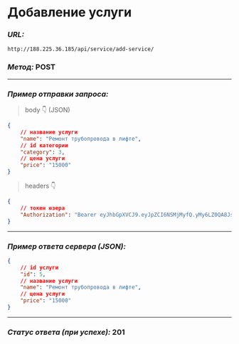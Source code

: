 # Добавление услуги

### _URL:_

```text
http://188.225.36.185/api/service/add-service/
```

### _Метод:_ POST

<hr>

### _Пример отправки запроса:_

> body 👇 (JSON)

```json
{
    // название услуги
    "name": "Ремонт трубопровода в лифте",
    // id категории
    "category": 3,
    // цена услуги
    "price": "15000"
}
```

> headers 👇

```json
{
    // токен юзера
    "Authorization": "Bearer eyJhbGpXVCJ9.eyJpZCI6NSMjMyfQ.yMy6LZ0QA8JsB3LLl0"
}
```

<hr>

### _Пример ответа сервера (JSON):_

```json
{
    // id услуги
    "id": 5,
    // название услуги
    "name": "Ремонт трубопровода в лифте",
    // цена услуги
    "price": "15000"
}
```

<hr>

### _Статус ответа (при успехе):_ 201
